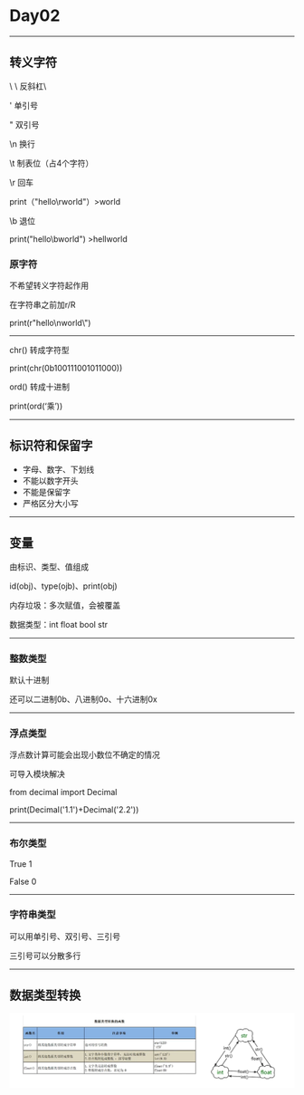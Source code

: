 # Day02

---

## 转义字符

\\ \  反斜杠\

\'  单引号

\" 双引号

\n  换行

\t   制表位（占4个字符）

\r  回车

print（"hello\rworld"）>world

\b  退位

print("hello\bworld") >hellworld



### 原字符

不希望转义字符起作用

在字符串之前加r/R

print(r"hello\nworld\\") 

---

chr() 转成字符型

print(chr(0b100111001011000))

ord() 转成十进制

print(ord(‘乘’))

---

## 标识符和保留字

* 字母、数字、下划线
* 不能以数字开头
* 不能是保留字
* 严格区分大小写

---

## 变量

由标识、类型、值组成

id(obj)、type(ojb)、print(obj)

内存垃圾：多次赋值，会被覆盖

 



数据类型：int float bool str

---

### 整数类型

默认十进制

还可以二进制0b、八进制0o、十六进制0x

---

### 浮点类型

浮点数计算可能会出现小数位不确定的情况

可导入模块解决

from decimal import Decimal

print(Decimal('1.1')+Decimal('2.2'))

---

### 布尔类型

True 1

False 0

---

### 字符串类型

可以用单引号、双引号、三引号

三引号可以分散多行

---

## 数据类型转换

<img src="./images/uTools_1679646338693.png" />



